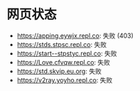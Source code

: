 # 网页状态
- https://apping.eywjx.repl.co: 失败 (403)
- https://stds.stpsc.repl.co: 失败
- https://start--stpstyc.repl.co: 失败
- https://Love.cfvqw.repl.co: 失败
- https://std.skvip.eu.org: 失败
- https://v2ray.yoyho.repl.co: 失败
